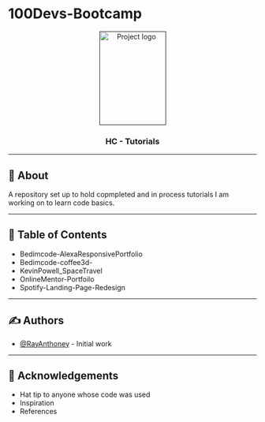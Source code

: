 # 100Devs-Bootcamp

<p align="center">
  <a href="" rel="noopener">
 <img width=135px height=190px src="/HC_Tutorials.png" alt="Project logo"></a>
</p>

<h3 align="center">HC - Tutorials</h3>



---

## 🧐 About <a name = "HC-Tutorials"></a>
A repository set up to hold copmpleted and in process 
tutorials I am working on to learn code basics.

---

##  📝  Table of Contents
* Bedimcode-AlexaResponsivePortfolio
* Bedimcode-coffee3d-
* KevinPowell_SpaceTravel
* OnlineMentor-Portfoilo
* Spotify-Landing-Page-Redesign

---

## ✍️ Authors <a name = "authors"></a>
- [@RayAnthoney](https://github.com/rayanthhoney) - Initial work

---



## 🎉 Acknowledgements <a name = "acknowledgement"></a>
- Hat tip to anyone whose code was used
- Inspiration
- References
